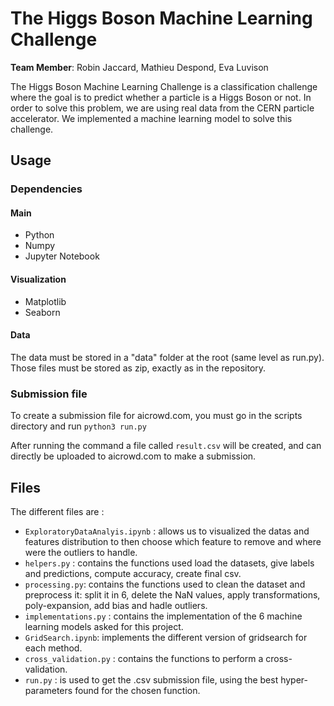 # The Higgs Boson Machine Learning Challenge

__Team Member__: Robin Jaccard, Mathieu Despond, Eva Luvison

The Higgs Boson Machine Learning Challenge is a classification challenge where the goal is to predict whether a particle is a Higgs Boson or not. In order to solve this problem, we are using real data from the CERN particle accelerator. We implemented a machine learning model to solve this challenge.

## Usage

### Dependencies

#### Main
* Python 
* Numpy 
* Jupyter Notebook

#### Visualization
* Matplotlib 
* Seaborn 

#### Data
The data must be stored in a "data" folder at the root (same level as run.py). Those files must be stored as zip, exactly as in the repository.

### Submission file
To create a submission file for aicrowd.com, you must go in the scripts directory and run `python3 run.py` 

After running the command a file called `result.csv` will be created, and can directly be uploaded to aicrowd.com to make a submission.

## Files
The different files are :
* `ExploratoryDataAnalyis.ipynb` : allows us to visualized the datas and features distribution to then choose which feature to remove and where were the outliers to handle.
* `helpers.py` : contains the functions used load the datasets, give labels and predictions, compute accuracy, create final csv.
* `processing.py`:  contains the functions used to clean the dataset and preprocess it: split it in 6, delete the NaN values, apply transformations, poly-expansion, add bias and hadle outliers.
* `implementations.py` : contains the implementation of the 6 machine learning models asked for this project.
* `GridSearch.ipynb`: implements the different version of gridsearch for each method.
* `cross_validation.py` : contains the functions to perform a cross-validation.
* `run.py` : is used to get the .csv submission file, using the best hyper-parameters found for the chosen function.
